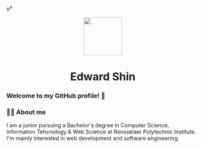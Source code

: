 o⁹<div id = "header" align = "center">
  <img src = "https://media.giphy.com/media/jdPMeyv9rn0hZHh8n9/giphy.gif" width = "100">
</div>

<h1 align="center">Edward Shin</h1>

### Welcome to my GitHub profile! 👋
### :man_technologist: About me
I am a junior pursuing a Bachelor's degree in Computer Science, Information Tehcnology & Web Science at Rensselaer Polytechnic Institute.
I'm mainly interested in web development and software engineering. 

<!--
---
### :chart_with_upwards_trend: My stats
![Anurag's GitHub stats](https://github-readme-stats.vercel.app/api?username=shinedwardc&show_icons=true&theme=synthwave)
[![Top Langs](https://github-readme-stats.vercel.app/api/top-langs/?username=shinedwardc&layout=compact)](https://github.com/anuraghazra/github-readme-stats)


**shinedwardc/shinedwardc** is a ✨ _special_ ✨ repository because its `README.md` (this file) appears on your GitHub profile.

Here are some ideas to get you started:

- 🔭 I’m currently working on ...
- 🌱 I’m currently learning ...
- 👯 I’m looking to collaborate on ...
- 🤔 I’m looking for help with ...
- 💬 Ask me about ...
- 📫 How to reach me: ...
- 😄 Pronouns: ...
- ⚡ Fun fact: ...


-->
